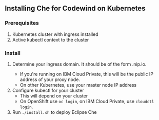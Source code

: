 ## Installing Che for Codewind on Kubernetes

### Prerequisites

1. Kubernetes cluster with ingress installed
2. Active kubectl context to the cluster

### Install

1. Determine your ingress domain. It should be of the form <IP>.nip.io.
    - If you're running on IBM Cloud Private, this will be the public IP address of your proxy node.
    - On other Kubernetes, use your master node IP address
2. Configure kubectl for your cluster
    - This will depend on your cluster
    - On OpenShift use `oc login`, on IBM Cloud Private, use `cloudctl login`.
3. Run `./install.sh` to deploy Eclipse Che